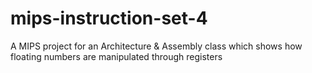 # mips-instruction-set-4
A MIPS project for an Architecture &amp; Assembly class which shows how floating numbers are manipulated through registers
